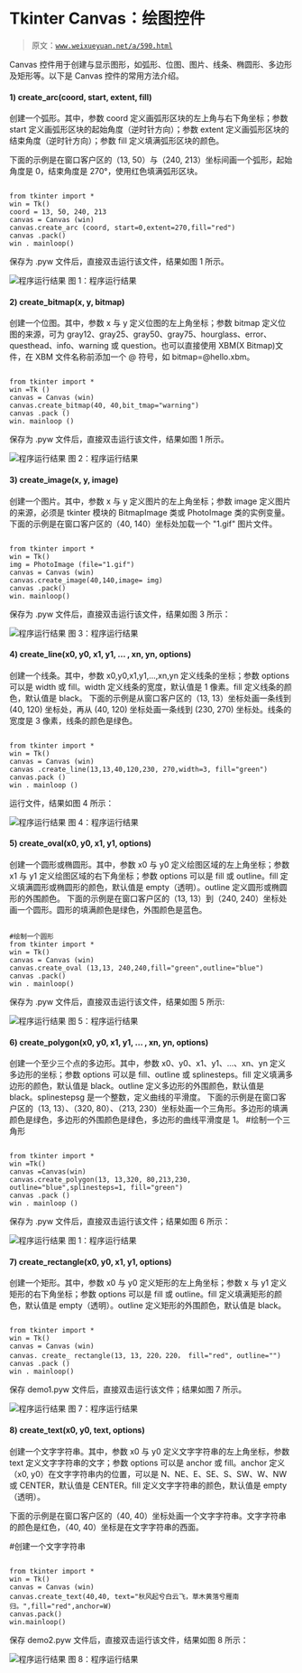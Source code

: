 # Tkinter Canvas：绘图控件

> 原文：[`www.weixueyuan.net/a/590.html`](http://www.weixueyuan.net/a/590.html)

Canvas 控件用于创建与显示图形，如弧形、位图、图片、线条、椭圆形、多边形及矩形等。以下是 Canvas 控件的常用方法介绍。

#### **1)** create_arc(coord, start, extent, fill)

创建一个弧形。其中，参数 coord 定义画弧形区块的左上角与右下角坐标；参数 start 定义画弧形区块的起始角度（逆时针方向）；参数 extent 定义画弧形区块的结束角度（逆时针方向）；参数 fill 定义填满弧形区块的颜色。

下面的示例是在窗口客户区的（13, 50）与（240, 213）坐标间画一个弧形，起始角度是 0，结束角度是 270°，使用红色填满弧形区块。

```

from tkinter import *
win = Tk()
coord = 13, 50, 240, 213
canvas = Canvas (win)
canvas.create_arc (coord, start=0,extent=270,fill="red")
canvas .pack()
win . mainloop()
```

保存为 .pyw 文件后，直接双击运行该文件，结果如图 1 所示。

![程序运行结果](img/ddf6da080e7bcdb6185366104cc31fc1.png)
图 1：程序运行结果

#### 2) create_bitmap(x, y, bitmap)

创建一个位图。其中，参数 x 与 y 定义位图的左上角坐标；参数 bitmap 定义位图的来源，可为 gray12、gray25、gray50、gray75、hourglass、error、questhead、info、warning 或 question。也可以直接使用 XBM(X Bitmap)文件，在 XBM 文件名称前添加一个 @ 符号，如 bitmap=@hello.xbm。

```

from tkinter import *
win =Tk ()
canvas = Canvas (win)
canvas.create_bitmap(40, 40,bit_tmap="warning")
canvas .pack ()
win. mainloop ()
```

保存为 .pyw 文件后，直接双击运行该文件，结果如图 1 所示。

![程序运行结果](img/c3e5f3ff5a8f258df4106c054ea47202.png)
图 2：程序运行结果

#### 3) create_image(x, y, image)

创建一个图片。其中，参数 x 与 y 定义图片的左上角坐标；参数 image 定义图片的来源，必须是 tkinter 模块的 BitmapImage 类或 PhotoImage 类的实例变量。 下面的示例是在窗口客户区的（40, 140）坐标处加载一个 "1.gif" 图片文件。

```

from tkinter import *
win = Tk()
img = PhotoImage (file="1.gif")
canvas = Canvas (win)
canvas.create_image(40,140,image= img)
canvas .pack()
win. mainloop()
```

保存为 .pyw 文件后，直接双击运行该文件，结果如图 3 所示：

![程序运行结果](img/103e08c43ec9b3e45cac84f7ae29b29c.png)
图 3：程序运行结果

#### 4) create_line(x0, y0, x1, y1, ... , xn, yn, options)

创建一个线条。其中，参数 x0,y0,x1,y1,...,xn,yn 定义线条的坐标；参数 options 可以是 width 或 fill。width 定义线条的宽度，默认值是 1 像素。fill 定义线条的颜色，默认值是 black。 下面的示例是从窗口客户区的（13, 13）坐标处画一条线到 (40, 120) 坐标处，再从 (40, 120) 坐标处画一条线到 (230, 270) 坐标处。线条的宽度是 3 像素，线条的颜色是绿色。

```

from tkinter import *
win = Tk()
canvas = Canvas (win)
canvas .create_line(13,13,40,120,230, 270,width=3, fill="green")
canvas.pack ()
win . mainloop ()
```

运行文件，结果如图 4 所示：

![程序运行结果](img/f29f33c55c59da9f13698a8eae34c72c.png)
图 4：程序运行结果

#### 5) create_oval(x0, y0, x1, y1, options)

创建一个圆形或椭圆形。其中，参数 x0 与 y0 定义绘图区域的左上角坐标；参数 x1 与 y1 定义绘图区域的右下角坐标；参数 options 可以是 fill 或 outline。fill 定义填满圆形或椭圆形的颜色，默认值是 empty（透明）。outline 定义圆形或椭圆形的外围颜色。 下面的示例是在窗口客户区的（13, 13）到（240, 240）坐标处画一个圆形。圆形的填满颜色是绿色，外围颜色是蓝色。

```

#绘制一个圆形
from tkinter import *
win = Tk()
canvas = Canvas (win)
canvas.create_oval (13,13, 240,240,fill="green",outline="blue")
canvas .pack()
win . mainloop()
```

保存为 .pyw 文件后，直接双击运行该文件，结果如图 5 所示:

![程序运行结果](img/b8e65742dcaad30a073857b7c2f2519d.png)
图 5：程序运行结果

#### 6) create_polygon(x0, y0, x1, y1, ... , xn, yn, options)

创建一个至少三个点的多边形。其中，参数 x0、y0、x1、y1、...、xn、yn 定义多边形的坐标；参数 options 可以是 fill、outline 或 splinesteps。fill 定义填满多边形的颜色，默认值是 black。outline 定义多边形的外围颜色，默认值是 black。splinestepsg 是一个整数，定义曲线的平滑度。 下面的示例是在窗口客户区的（13, 13）、（320, 80）、（213, 230）坐标处画一个三角形。多边形的填满颜色是绿色，多边形的外围颜色是绿色，多边形的曲线平滑度是 1。
#绘制一个三角形

```

from tkinter import *
win =Tk()
canvas =Canvas(win)
canvas.create_polygon(13, 13,320, 80,213,230, outline="blue",splinesteps=1, fill="green")
canvas .pack ()
win . mainloop ()
```

保存为 .pyw 文件后，直接双击运行该文件；结果如图 6 所示：

![程序运行结果](img/6334d870dd6813483cb2d4f9b2cc2122.png)
图 1：程序运行结果

#### 7) create_rectangle(x0, y0, x1, y1, options)

创建一个矩形。其中，参数 x0 与 y0 定义矩形的左上角坐标；参数 x 与 y1 定义矩形的右下角坐标；参数 options 可以是 fill 或 outline。fill 定义填满矩形的颜色，默认值是 empty（透明）。outline 定义矩形的外围颜色，默认值是 black。

```

from tkinter import *
win = Tk()
canvas = Canvas (win)
canvas. create_ rectangle(13, 13, 220，220， fill="red", outline="")
canvas .pack ()
win . mainloop()
```

保存 demo1.pyw 文件后，直接双击运行该文件；结果如图 7 所示。

![程序运行结果](img/e46aa62e4576faa32d546e353d568327.png)
图 7：程序运行结果

#### 8) create_text(x0, y0, text, options)

创建一个文字字符串。其中，参数 x0 与 y0 定义文字字符串的左上角坐标，参数 text 定义文字字符串的文字；参数 options 可以是 anchor 或 fill。anchor 定义（x0, y0）在文字字符串内的位置，可以是 N、NE、E、SE、S、SW、W、NW 或 CENTER，默认值是 CENTER。fill 定义文字字符串的颜色，默认值是 empty（透明）。

下面的示例是在窗口客户区的（40, 40）坐标处画一个文字字符串。文字字符串的颜色是红色，（40, 40）坐标是在文字字符串的西面。

#创建一个文字字符串

```

from tkinter import *
win = Tk()
canvas = Canvas (win)
canvas.create_text(40,40, text="秋风起兮白云飞，草木黄落兮雁南归。",fill="red",anchor=W)
canvas.pack()
win.mainloop()
```

保存 demo2.pyw 文件后，直接双击运行该文件，结果如图 8 所示：

![程序运行结果](img/bc88399c050554e3ed2367a33c1e9ef4.png)
图 8：程序运行结果